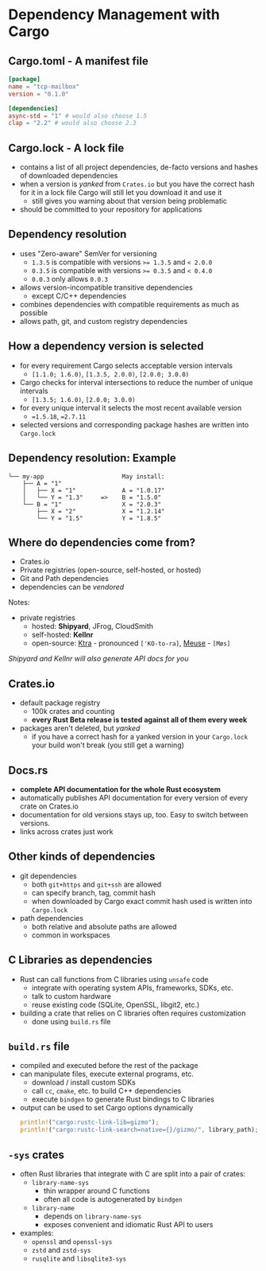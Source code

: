 # Dependency Management with Cargo

## Cargo.toml - A manifest file

```toml
[package]
name = "tcp-mailbox"
version = "0.1.0"

[dependencies]
async-std = "1" # would also choose 1.5
clap = "2.2" # would also choose 2.3
```

## Cargo.lock - A lock file

* contains a list of all project dependencies, de-facto versions and hashes of downloaded dependencies
* when a version is *yanked* from `Crates.io` but you have the correct hash for it in a lock file Cargo will still let you download it and use it
    * still gives you warning about that version being problematic
* should be committed to your repository for applications

## Dependency resolution

* uses "Zero-aware" SemVer for versioning
    * `1.3.5` is compatible with versions `>= 1.3.5` and `< 2.0.0`
    * `0.3.5` is compatible with versions `>= 0.3.5` and `< 0.4.0`
    * `0.0.3` only allows `0.0.3`
* allows version-incompatible transitive dependencies
    * except C/C++ dependencies
* combines dependencies with compatible requirements as much as possible
* allows path, git, and custom registry dependencies

## How a dependency version is selected

* for every requirement Cargo selects acceptable version intervals
    * `[1.1.0; 1.6.0)`, `[1.3.5, 2.0.0)`, `[2.0.0; 3.0.0)`
* Cargo checks for interval intersections to reduce the number of unique intervals
    * `[1.3.5; 1.6.0)`, `[2.0.0; 3.0.0)`
* for every unique interval it selects the most recent available version
    * `=1.5.18`, `=2.7.11`
* selected versions and corresponding package hashes are written into `Cargo.lock`

## Dependency resolution: Example

```text
└── my-app                      May install:
    ├── A = "1"
    │   ├── X = "1"             A = "1.0.17"
    │   └── Y = "1.3"     =>    B = "1.5.0"
    └── B = "1"                 X = "2.0.3"
        ├── X = "2"             X = "1.2.14"
        └── Y = "1.5"           Y = "1.8.5"
```

## Where do dependencies come from?

* Crates.io
* Private registries (open-source, self-hosted, or hosted)
* Git and Path dependencies
* dependencies can be *vendored*

Notes:

* private registries
    * hosted: **Shipyard**, JFrog, CloudSmith
    * self-hosted: **Kellnr**
    * open-source: [Ktra](https://github.com/moriturus/ktra) - pronounced `['KO-to-ra]`, [Meuse](https://github.com/mcorbin/meuse) - `[Møs]`

*Shipyard and Kellnr will also generate API docs for you*

## Crates.io

* default package registry
    * 100k crates and counting
    * **every Rust Beta release is tested against all of them every week**
* packages aren't deleted, but *yanked*
    * if you have a correct hash for a yanked version in your `Cargo.lock` your build won't break (you still get a warning)

## Docs.rs

* **complete API documentation for the whole Rust ecosystem**
* automatically publishes API documentation for every version of every crate on Crates.io
* documentation for old versions stays up, too. Easy to switch between versions.
* links across crates just work

## Other kinds of dependencies

* git dependencies
    * both `git+https` and `git+ssh` are allowed
    * can specify branch, tag, commit hash
    * when downloaded by Cargo exact commit hash used is written into `Cargo.lock`
* path dependencies
    * both relative and absolute paths are allowed
    * common in workspaces

## C Libraries as dependencies

* Rust can call functions from C libraries using `unsafe` code
    * integrate with operating system APIs, frameworks, SDKs, etc.
    * talk to custom hardware
    * reuse existing code (SQLite, OpenSSL, libgit2, etc.)
* building a crate that relies on C libraries often requires customization
    * done using `build.rs` file

## `build.rs` file

* compiled and executed before the rest of the package
* can manipulate files, execute external programs, etc.
    * download / install custom SDKs
    * call `cc`, `cmake`, etc. to build C++ dependencies
    * execute `bindgen` to generate Rust bindings to C libraries
* output can be used to set Cargo options dynamically
    ```rust ignore
    println!("cargo:rustc-link-lib=gizmo");
    println!("cargo:rustc-link-search=native={}/gizmo/", library_path);
    ```

## `-sys` crates

* often Rust libraries that integrate with C are split into a pair of crates:
    * `library-name-sys`
        * thin wrapper around C functions
        * often all code is autogenerated by `bindgen`
    *  `library-name`
        * depends on `library-name-sys`
        * exposes convenient and idiomatic Rust API to users
* examples:
    * `openssl` and `openssl-sys`
    * `zstd` and `zstd-sys`
    * `rusqlite` and `libsqlite3-sys`

